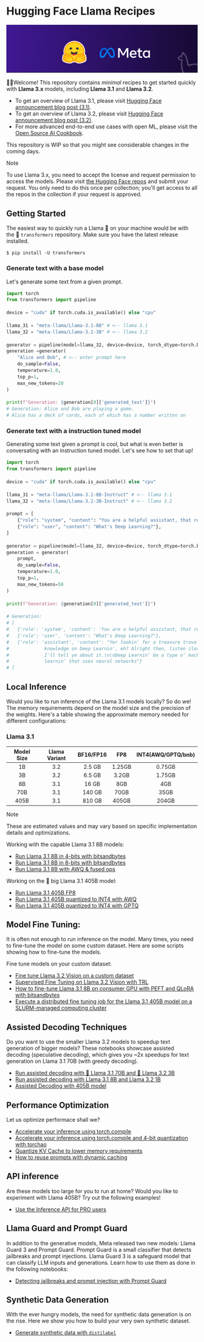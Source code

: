 # Hugging Face Llama Recipes

![thumbnail for repository](./assets/hf-llama-recepies.png)

🤗🦙Welcome! This repository contains *minimal* recipes to get started quickly
with **Llama 3.x** models, including **Llama 3.1** and **Llama 3.2**.

* To get an overview of Llama 3.1, please visit [Hugging Face announcement blog post (3.1)](https://huggingface.co/blog/llama31).
* To get an overview of Llama 3.2, please visit [Hugging Face announcement blog post (3.2)](https://huggingface.co/blog/llama32).
* For more advanced end-to-end use cases with open ML, please visit the [Open Source AI Cookbook](https://huggingface.co/learn/cookbook/index).

This repository is WIP so that you might see considerable changes in the coming days.

> [!NOTE]
> To use Llama 3.x, you need to accept the license and request permission
to access the models. Please visit [the Hugging Face repos](https://huggingface.co/meta-llama)
and submit your request. You only need to do this once per collection; you'll get access to
all the repos in the collection if your request is approved.

## Getting Started

The easiest way to quickly run a Llama 🦙 on your machine would be with the
🤗 `transformers` repository. Make sure you have the latest release installed.

```shell
$ pip install -U transformers
```

### Generate text with a base model

Let's generate some text from a given prompt.

```python
import torch
from transformers import pipeline

device = "cuda" if torch.cuda.is_available() else "cpu"

llama_31 = "meta-llama/Llama-3.1-8B" # <-- llama 3.1
llama_32 = "meta-llama/Llama-3.2-3B" # <-- llama 3.2

generator = pipeline(model=llama_32, device=device, torch_dtype=torch.bfloat16)
generation =generator(
    "Alice and Bob", # <-- enter prompt here
    do_sample=False,
    temperature=1.0,
    top_p=1,
    max_new_tokens=20
)

print(f"Generation: {generation[0]['generated_text']}")
# Generation: Alice and Bob are playing a game.
# Alice has a deck of cards, each of which has a number written on
```

### Generate text with a instruction tuned model

Generating some text given a prompt is cool, but what is even better
is conversating with an instruction tuned model. Let's see how to set
that up!

```python
import torch
from transformers import pipeline

device = "cuda" if torch.cuda.is_available() else "cpu"

llama_31 = "meta-llama/Llama-3.1-8B-Instruct" # <-- llama 3.1
llama_32 = "meta-llama/Llama-3.2-3B-Instruct" # <-- llama 3.2

prompt = [
    {"role": "system", "content": "You are a helpful assistant, that responds as a pirate."},
    {"role": "user", "content": "What's Deep Learning?"},
]

generator = pipeline(model=llama_32, device=device, torch_dtype=torch.bfloat16)
generation = generator(
    prompt,
    do_sample=False,
    temperature=1.0,
    top_p=1,
    max_new_tokens=50
)

print(f"Generation: {generation[0]['generated_text']}")

# Generation:
# [
#   {'role': 'system', 'content': 'You are a helpful assistant, that responds as a pirate.'},
#   {'role': 'user', 'content': "What's Deep Learning?"},
#   {'role': 'assistant', 'content': "Yer lookin' fer a treasure trove o'
#             knowledge on Deep Learnin', eh? Alright then, listen close and
#             I'll tell ye about it.\n\nDeep Learnin' be a type o' machine
#             learnin' that uses neural networks"}
# ]
```

## Local Inference

Would you like to run inference of the Llama 3.1 models locally?
So do we! The memory requirements depend on the model size and the
precision of the weights. Here's a table showing the approximate
memory needed for different configurations:

### Llama 3.1

| Model Size | Llama Variant | BF16/FP16 | FP8 | INT4(AWQ/GPTQ/bnb) |
| :--: | :--: | :--: | :--: | :--: |
| 1B | 3.2 | 2.5 GB | 1.25GB | 0.75GB |
| 3B | 3.2 |6.5 GB | 3.2GB | 1.75GB |
| 8B | 3.1 |16 GB | 8GB | 4GB |
| 70B | 3.1 | 140 GB | 70GB | 35GB |
|405B | 3.1 |810 GB | 405GB | 204GB |


> [!NOTE]
> These are estimated values and may vary based on specific
implementation details and optimizations.

Working with the capable Llama 3.1 8B models:

* [Run Llama 3.1 8B in 4-bits with bitsandbytes](./4bit_bnb.ipynb)
* [Run Llama 3.1 8B in 8-bits with bitsandbytes](./8bit_bnb.ipynb)
* [Run Llama 3.1 8B with AWQ & fused ops](./awq.ipynb)

Working on the 🐘 big Llama 3.1 405B model:

* [Run Llama 3.1 405B FP8](./fp8-405B.ipynb)
* [Run Llama 3.1 405B quantized to INT4 with AWQ](./awq_generation.py)
* [Run Llama 3.1 405B quantized to INT4 with GPTQ](./gptq_generation.py)

## Model Fine Tuning:

It is often not enough to run inference on the model. 
Many times, you need to fine-tune the model on some 
custom dataset. Here are some scripts showing 
how to fine-tune the models.

Fine tune models on your custom dataset:
* [Fine tune Llama 3.2 Vision on a custom dataset](./Llama-Vision%20FT.ipynb)
* [Supervised Fine Tuning on Llama 3.2 Vision with TRL](./sft_vlm.py)
* [How to fine-tune Llama 3.1 8B on consumer GPU with PEFT and QLoRA with bitsandbytes](./peft_finetuning.py)
* [Execute a distributed fine tuning job for the Llama 3.1 405B model on a SLURM-managed computing cluster](./qlora_405B.slurm)

## Assisted Decoding Techniques

Do you want to use the smaller Llama 3.2 models to speedup text generation
of bigger models? These notebooks showcase assisted decoding (speculative decoding), which gives you ~2x speedups for text generation on Llama 3.1 70B (with greedy decoding).

* [Run assisted decoding with 🐘 Llama 3.1 70B and 🤏 Llama 3.2 3B](./assisted_decoding_70B_3B.ipynb)
* [Run assisted decoding with Llama 3.1 8B and Llama 3.2 1B](./assisted_decoding_8B_1B.ipynb)
* [Assisted Decoding with 405B model](./assisted_decoding.py)

## Performance Optimization

Let us optimize performace shall we?

* [Accelerate your inference using torch.compile](./torch_compile.py)
* [Accelerate your inference using torch.compile and 4-bit quantization with torchao](./torch_compile_with_torchao.ipynb)
* [Quantize KV Cache to lower memory requirements](./quantized_cache.py)
* [How to reuse prompts with dynamic caching](./prompt_reuse.py)

## API inference

Are these models too large for you to run at home? Would you like to experiment with Llama 405B? Try out the following examples!

* [Use the Inference API for PRO users](./inference-api.ipynb)

## Llama Guard and Prompt Guard

In addition to the generative models, Meta released two new models: Llama Guard 3 and Prompt Guard. Prompt Guard is a small classifier that detects jailbreaks and prompt injections. Llama Guard 3 is a safeguard model that can classify LLM inputs and generations. Learn how to use them as done in the following notebooks:

* [Detecting jailbreaks and prompt injection with Prompt Guard](./prompt_guard.ipynb)

## Synthetic Data Generation
With the ever hungry models, the need for synthetic data generation is
on the rise. Here we show you how to build your very own synthetic dataset.

* [Generate synthetic data with `distilabel`](./synthetic-data-with-llama.ipynb)
